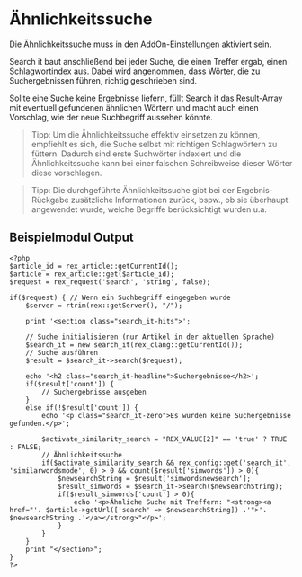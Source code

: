 # Ähnlichkeitssuche

Die Ähnlichkeitssuche muss in den AddOn-Einstellungen aktiviert sein.

Search it baut anschließend bei jeder Suche, die einen Treffer ergab, einen Schlagwortindex aus. Dabei wird angenommen, dass Wörter, die zu Suchergebnissen führen, richtig geschrieben sind.

Sollte eine Suche keine Ergebnisse liefern, füllt Search it das Result-Array mit eventuell gefundenen ähnlichen Wörtern und macht auch einen Vorschlag, wie der neue Suchbegriff aussehen könnte.

> Tipp: Um die Ähnlichkeitssuche effektiv einsetzen zu können, empfiehlt es sich, die Suche selbst mit richtigen Schlagwörtern zu füttern. Dadurch sind erste Suchwörter indexiert und die Ähnlichkeitssuche kann bei einer falschen Schreibweise dieser Wörter diese vorschlagen.

> Tipp: Die durchgeführte Ähnlichkeitssuche gibt bei der Ergebnis-Rückgabe zusätzliche Informationen zurück, bspw., ob sie überhaupt angewendet wurde, welche Begriffe berücksichtigt wurden u.a.

## Beispielmodul Output

```
<?php
$article_id = rex_article::getCurrentId();
$article = rex_article::get($article_id);
$request = rex_request('search', 'string', false);

if($request) { // Wenn ein Suchbegriff eingegeben wurde
	$server = rtrim(rex::getServer(), "/");
	
	print '<section class="search_it-hits">';
	
	// Suche initialisieren (nur Artikel in der aktuellen Sprache)
    $search_it = new search_it(rex_clang::getCurrentId());
	// Suche ausführen
    $result = $search_it->search($request);

	echo '<h2 class="search_it-headline">Suchergebnisse</h2>';
	if($result['count']) {
 		// Suchergebnisse ausgeben
    }
	else if(!$result['count']) {
		echo '<p class="search_it-zero">Es wurden keine Suchergebnisse gefunden.</p>';

		$activate_similarity_search = "REX_VALUE[2]" == 'true' ? TRUE : FALSE;
		// Ähnlichkeitssuche
		if($activate_similarity_search && rex_config::get('search_it', 'similarwordsmode', 0) > 0 && count($result['simwords']) > 0){
			$newsearchString = $result['simwordsnewsearch'];
			$result_simwords = $search_it->search($newsearchString);
			if($result_simwords['count'] > 0){
				echo '<p>Ähnliche Suche mit Treffern: "<strong><a href="'. $article->getUrl(['search' => $newsearchString]) .'">'. $newsearchString .'</a></strong>"</p>';
			}
		}
	}
	print "</section>";
}
?>
```